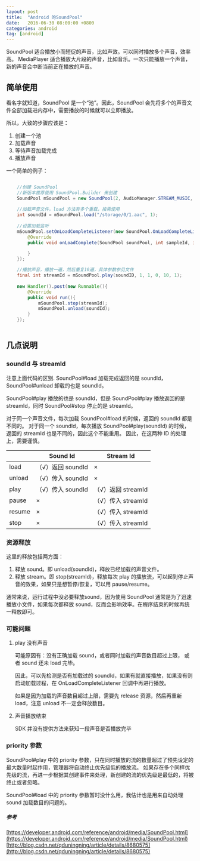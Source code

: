 ```yaml
---
layout: post
title:  "Android 的SoundPool"
date:   2016-06-30 08:00:00 +0800
categories: android
tag: [android]
---
```

SoundPool 适合播放小而短促的声音，比如声效。可以同时播放多个声音，效率高。
MediaPlayer 适合播放大片段的声音，比如音乐。一次只能播放一个声音，新的声音会中断当前正在播放的声音。

## 简单使用

看名字就知道，SoundPool 是一个“池”。因此，SoundPool 会先将多个的声音文件全部加载进内存中，需要播放的时候就可以立即播放。

所以，大致的步骤应该是：

1. 创建一个池
2. 加载声音
3. 等待声音加载完成
4. 播放声音

一个简单的例子：

```java

    //创建 SoundPool
    //新版本推荐使用 SoundPool.Builder 来创建
    SoundPool mSoundPool = new SoundPool(2, AudioManager.STREAM_MUSIC, 0);
    
    //加载声音文件，load 方法有多个重载，按需使用
    int soundId = mSoundPool.load("/storage/0/1.aac", 1);
    
    //设置加载监听
    mSoundPool.setOnLoadCompleteListener(new SoundPool.OnLoadCompleteListener() {
        @Override
        public void onLoadComplete(SoundPool soundPool, int sampleId, int status) {

        }
    });

    //播放声音，播放一遍，然后重复10遍，具体参数参见文件
    final int streamId = mSoundPool.play(soundID, 1, 1, 0, 10, 1);
    
    new Handler().post(new Runnable(){
        @Override
        public void run(){
            mSoundPool.stop(streamId);
            mSoundPool.unload(soundId);
        }
    });
    
```

## 几点说明

### soundId 与 streamId

注意上面代码的区别. SoundPool#load 加载完成返回的是 soundId， SoundPool#unload 卸载的也是 soundId。

SoundPool#play 播放的也是 soundId，但是 SoundPool#play 播放返回的是 streamId，同时 SoundPool#stop 停止的是 streamId。

对于同一个声音文件，每次加载 SoundPool#load 的时候，返回的 soundId 都是不同的。
对于同一个 soundId，每次播放 SoundPool#play(soundId) 的时候，返回的 streamId 也是不同的，因此这个不能重用。
因此，在这两种 ID 的处理上，需要谨慎。

<table>
    <thead>
    <tr>
        <th></th><th>Sound Id</th><th>Stream Id</th>
    </tr>
    </thead>
    <tbody>
    <tr>
        <td>load</td><td>（√）返回 soundId</td><td>×</td>
    </tr>
    <tr>
        <td>unload</td><td>（√）传入 soundId</td><td>×</td>
    </tr>
    <tr>
        <td>play</td><td>（√）传入 soundId</td><td>（√）返回 streamId</td>
    </tr>
    <tr>
        <td>pause</td><td>×</td><td>（√）传入 streamId</td>
    </tr>
    <tr>
        <td>resume</td><td>×</td><td>（√）传入 streamId</td>
    </tr>
    <tr>
        <td>stop</td><td>×</td><td>（√）传入 streamId</td>
    </tr>
    </tbody>
</table>

### 资源释放
    
这里的释放包括两方面：

1. 释放 sound。即 unload(soundId)，释放已经加载的声音文件。
2. 释放 stream。即 stop(streamId)，释放每次 play 的播放流，可以起到停止声音的效果，如果只是想暂停/恢复，可以用 pause/resume。

通常来说，运行过程中没必要释放sound，因为使用 SoundPool 通常是为了迅速播放小文件，如果每次都释放 sound，反而会影响效率。在程序结束的时候再统一释放即可。

### 可能问题
 
1. play 没有声音
    
    可能原因有：没有正确加载 sound，或者同时加载的声音数目超过上限， 或者 sound 还未 load 完毕。
    
    因此，可以先检测是否有加载过的 soundId，如果有就直接播放，如果没有则启动加载过程，在 OnLoadCompleteListener 回调中再进行播放。
    
    如果是因为加载的声音数目超过上限，需要先 release 资源，然后再重新 load，注意 unload 不一定会释放数目。
    
    
2. 声音播放结束
    
    SDK 并没有提供方法来获知一段声音是否播放完毕

### priority 参数

SoundPool#play 中的 priority 参数，只在同时播放的流的数量超过了预先设定的最大数量时起作用，管理器将自动终止优先级低的播放流。
如果存在多个同样优先级的流，再进一步根据其创建事件来处理，新创建的流的优先级是最低的，将被终止或者忽略。

SoundPool#load 中的 priority 参数暂时没什么用，我估计也是用来自动处理 sound 加载数目的问题的。


##### 参考
[https://developer.android.com/reference/android/media/SoundPool.html](https://developer.android.com/reference/android/media/SoundPool.html)
[http://blog.csdn.net/qduningning/article/details/8680575](http://blog.csdn.net/qduningning/article/details/8680575)

